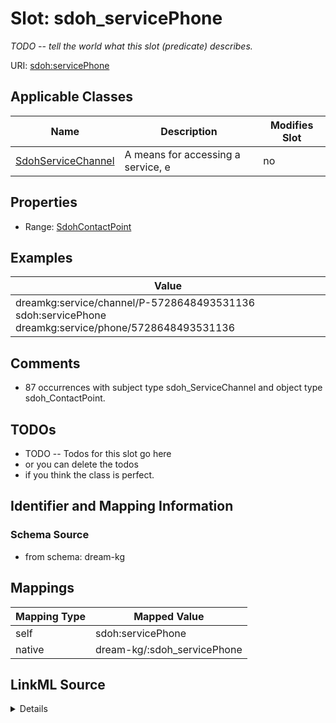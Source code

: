 

# Slot: sdoh_servicePhone


_TODO -- tell the world what this slot (predicate) describes._





URI: [sdoh:servicePhone](http://schema.org/servicePhone)



<!-- no inheritance hierarchy -->





## Applicable Classes

| Name | Description | Modifies Slot |
| --- | --- | --- |
| [SdohServiceChannel](../classes/SdohServiceChannel.md) | A means for accessing a service, e |  no  |







## Properties

* Range: [SdohContactPoint](../classes/SdohContactPoint.md)






## Examples

| Value |
| --- |
| dreamkg:service/channel/P-5728648493531136 sdoh:servicePhone dreamkg:service/phone/5728648493531136 |

## Comments

* 87 occurrences with subject type sdoh_ServiceChannel and object type sdoh_ContactPoint.

## TODOs

* TODO -- Todos for this slot go here
* or you can delete the todos
* if you think the class is perfect.

## Identifier and Mapping Information







### Schema Source


* from schema: dream-kg




## Mappings

| Mapping Type | Mapped Value |
| ---  | ---  |
| self | sdoh:servicePhone |
| native | dream-kg/:sdoh_servicePhone |




## LinkML Source

<details>
```yaml
name: sdoh_servicePhone
description: TODO -- tell the world what this slot (predicate) describes.
todos:
- TODO -- Todos for this slot go here
- or you can delete the todos
- if you think the class is perfect.
comments:
- 87 occurrences with subject type sdoh_ServiceChannel and object type sdoh_ContactPoint.
examples:
- value: dreamkg:service/channel/P-5728648493531136 sdoh:servicePhone dreamkg:service/phone/5728648493531136
from_schema: dream-kg
rank: 1000
slot_uri: sdoh:servicePhone
alias: sdoh_servicePhone
domain_of:
- sdoh_ServiceChannel
range: sdoh_ContactPoint

```
</details>